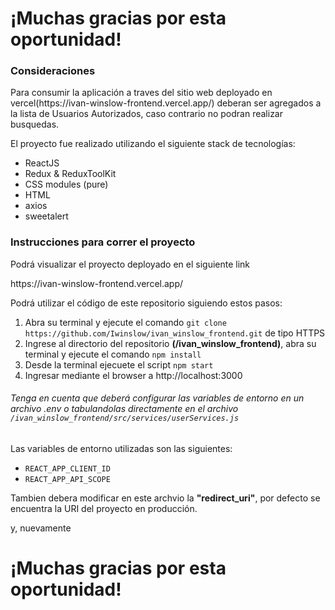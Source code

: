 <h1>¡Muchas gracias por esta oportunidad!</h1>

<h3>Consideraciones</h3>
<p>Para consumir la aplicación a traves del sitio web deployado en vercel(https://ivan-winslow-frontend.vercel.app/) deberan ser agregados a la lista de Usuarios Autorizados, caso contrario no podran realizar busquedas.</p>

<p>El proyecto fue realizado utilizando el siguiente stack de tecnologías:</p>
<ul>
    <li>ReactJS</li>
    <li>Redux & ReduxToolKit</li>
    <li>CSS modules (pure)</li>
    <li>HTML</li>
    <li>axios</li>
    <li>sweetalert</li>
</ul>

<h3>Instrucciones para correr el proyecto</h3>
<p>Podrá visualizar el proyecto deployado en el siguiente link</p>
<a>https://ivan-winslow-frontend.vercel.app/</a>

<p>Podrá utilizar el código de este repositorio siguiendo estos pasos:</p>
<ol>
    <li>Abra su terminal y ejecute el comando <code>git clone https://github.com/Iwinslow/ivan_winslow_frontend.git</code> de tipo HTTPS</li>
    <li>Ingrese al directorio del repositorio <b>(/ivan_winslow_frontend)</b>, abra su terminal y ejecute el comando <code>npm install</code>
    </li>
    <li>Desde la terminal ejecuete el script <code>npm start</code></li>
    <li>Ingresar mediante el browser a <a>http://localhost:3000</a></li>
</ol>
<h6>Tenga en cuenta que deberá configurar las variables de entorno en un archivo .env o tabulandolas directamente en el archivo <code>/ivan_winslow_frontend/src/services/userServices.js</code></h6>
<p>Las variables de entorno utilizadas son las siguientes:</p>
<ul>
    <li><code>REACT_APP_CLIENT_ID</code></li>
    <li><code>REACT_APP_API_SCOPE</code></li>
</ul>
<p>Tambien debera modificar en este archvio la <b>"redirect_uri"</b>, por defecto se encuentra la URI del proyecto en producción.</p>

y, nuevamente<h1>¡Muchas gracias por esta oportunidad!</h1>
